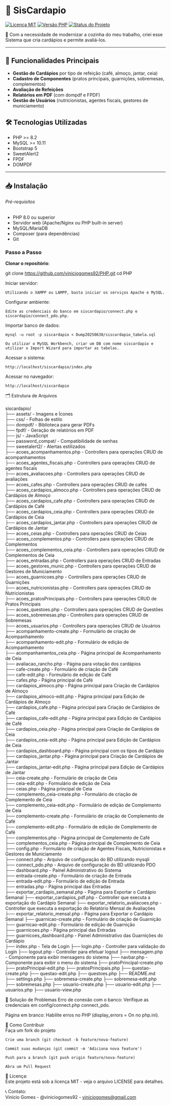 # 🚀 SisCardapio

[![Licença MIT](https://img.shields.io/badge/license-MIT-blue.svg)](LICENSE)
[![Versão PHP](https://img.shields.io/badge/PHP-%3E%3D8.0-777BB4?logo=php)](https://php.net/)
[![Status do Projeto](https://img.shields.io/badge/status-Em%20Desenvolvimento-yellow)](https://github.com/seu-usuario/seu-repositorio)

📝 Com a necessidade de modernizar a cozinha do meu trabalho, criei esse Sistema que cria cardápios e permite avaliá-los.

---

## 🌟 Funcionalidades Principais
- **Gestão de Cardápios** por tipo de refeição (café, almoço, jantar, ceia)
- **Cadastro de Componentes** (pratos principais, guarnições, sobremesas, complementos)
- **Avaliação de Refeições**
- **Relatórios em PDF** (com dompdf e FPDF)
- **Gestão de Usuários** (nutricionistas, agentes fiscais, gestores de municiamento)

## 🛠️ Tecnologias Utilizadas
- PHP >= 8.2
- MySQL >= 10.11
- Bootstrap 5
- SweetAlert2
- FPDF
- DOMPDF
---

## 📥 Instalação

###### Pré-requisitos
- PHP 8.0 ou superior
- Servidor web (Apache/Nginx ou PHP built-in server)
- MySQL/MariaDB
- Composer (para dependências)
- Git

### Passo a Passo

**Clonar o repositório**:
   
   git clone https://github.com/viniciogomes92/PHP.git
   cd PHP


Iniciar servidor:

	Utilizando o XAMPP ou LAMPP, basta iniciar os serviços Apache e MySQL.

Configurar ambiente:

	Edite as credenciais do banco em siscardapio/connect.php e siscardapio/connect_pdo.php.

Importar banco de dados:

	mysql -u root -p siscardapio < Dump20250630/siscardapio_tabela.sql

	Ou utilizar o MySQL Workbench, criar um DB com nome siscardapio e utilizar o Import Wizard para importar as tabelas.

Acessar o sistema:

	http://localhost/siscardapio/index.php

Acessar no navegador:

	http://localhost/siscardapio

🗂️ Estrutura de Arquivos <br>
<br>
siscardapio/ <br>
├── assets/           			- Imagens e Ícones <br>
├── css/              			- Folhas de estilo <br>
├── dompdf/           			- Biblioteca para gerar PDFs <br>
├── fpdf/             			- Geração de relatórios em PDF <br>
├── js/              			- JavaScript <br>
├── password_compat/ 			- Compatibilidade de senhas <br>
├── sweetalert2/      			- Alertas estilizados <br>
├── acoes_acompanhamentos.php		- Controllers para operações CRUD de acompanhamentos <br>
├── acoes_agentes_fiscais.php		- Controllers para operações CRUD de agentes fiscais <br>
├── acoes_avaliacoes.php		- Controllers para operações CRUD de avaliações <br>
├── acoes_cafes.php			- Controllers para operações CRUD de cafés <br>
├── acoes_cardapios_almoco.php		- Controllers para operações CRUD de Cardápios de Almoço <br>
├── acoes_cardapios_cafe.php		- Controllers para operações CRUD de Cardápios de Café <br>
├── acoes_cardapios_ceia.php		- Controllers para operações CRUD de Cardápios de Ceia <br>
├── acoes_cardapios_jantar.php 		- Controllers para operações CRUD de Cardápios de Jantar <br>
├── acoes_ceias.php			- Controllers para operações CRUD de Ceias <br>
├── acoes_complementos.php		- Controllers para operações CRUD de Complementos <br>
├── acoes_complementos_ceia.php		- Controllers para operações CRUD de Complementos de Ceia <br>
├── acoes_entradas.php			- Controllers para operações CRUD de Entradas <br>
├── acoes_gestores_munic.php		- Controllers para operações CRUD de Gestores de Municiamento <br>
├── acoes_guarnicoes.php		- Controllers para operações CRUD de Guarnições <br>
├── acoes_nutricionistas.php		- Controllers para operações CRUD de Nutricionistas <br>
├── acoes_pratosPrincipais.php		- Controllers para operações CRUD de Pratos Principais <br>
├── acoes_questoes.php			- Controllers para operações CRUD de Questões <br> 
├── acoes_sobremesas.php		- Controllers para operações CRUD de Sobremesas <br>
├── acoes_usuarios.php			- Controllers para operações CRUD de Usuários <br>
├── acompanhamento-create.php		- Formulário de criação de Acompanhamento <br>
├── acompanhamento-edit.php		- Formulário de edição de Acompanhamento <br>
├── acompanhamentos_ceia.php        	- Página principal de Acompanhamento de Ceia <br>
├── avaliacao_rancho.php		- Página para votação dos cardápios <br>
├── cafe-create.php			- Formulário de criação de Café <br>
├── cafe-edit.php			- Formulário de edição de Café <br>
├── cafes.php				- Página principal de Café <br>
├── cardapios_almoco.php		- Página principal para Criação de Cardápios de Almoço <br>
├── cardapios_almoco-edit.php		- Página principal para Edição de Cardápios de Almoço <br>
├── cardapios_cafe.php			- Página principal para Criação de Cardápios de Café <br>
├── cardapios_cafe-edit.php		- Página principal para Edição de Cardápios de Café <br>
├── cardapios_ceia.php			- Página principal para Criação de Cardápios de Ceia <br>
├── cardapios_ceia-edit.php		- Página principal para Edição de Cardápios de Ceia <br>
├── cardapios_dashboard.php		- Página principal com os tipos de Cardápio <br>
├── cardapios_jantar.php		- Página principal para Criação de Cardápios de Jantar <br>
├── cardapios_jantar-edit.php		- Página principal para Edição de Cardápios de Jantar <br>
├── ceia-create.php			- Formulário de criação de Ceia <br>
├── ceia-edit.php			- Formulário de edição de Ceia <br>
├── ceias.php				- Página principal de Ceia <br>
├── complemento_ceia-create.php		- Formulário de criação de Complemento de Ceia <br> 
├── complemento_ceia-edit.php		- Formulário de edição de Complemento de Ceia <br>
├── complemento-create.php		- Formulário de criação de Complemento de Café <br> 
├── complemento-edit.php		- Formulário de edição de Complemento de Café <br>
├── complementos.php			- Página principal de Complemento de Café <br>
├── complementos_ceia.php		- Página principal de Complemento de Ceia <br>
├── config.php				- Formulário de criação de Agentes Fiscais, Nutricionistas e Gestores de Municiamento <br>
├── connect.php				- Arquivo de configuração do BD utilizando mysqli <br>
├── connect_pdo.php			- Arquivo de configuração do BD utilizando PDO <br>
├── dashboard.php			- Painel Administrativo do Sistema <br>
├── entrada-create.php			- Formulário de criação de Entrada <br>
├── entrada-edit.php			- Formulário de edição de Entrada <br>
├── entradas.php			- Página principal das Entradas <br>
├── exportar_cardapio_semanal.php 	- Página para Exportar o Cardápio Semanal
├── exportar_cardapios_pdf.php		- Controller que executa a exportação do Cardápio Semanal
├── exportar_relatorio_avaliacoes.php	- Controller que executa a exportação do Relatório Mensal de Avaliações
├── exportar_relatorio_mensal.php	- Página para Exportar o Cardápio Semanal
├── guarnicao-create.php		- Formulário de criação de Guarnição <br>
├── guarnicao-edit.php			- Formulário de edição de Guarnição <br>
├── guarnicoes.php			- Página principal das Entradas <br>
├── guarnicoes_dashboard.php		- Painel Administrativo das Guarnições do Cardápio <br>
├── index.php				- Tela de Login
├── login.php				- Controller para validação do Login
├── logout.php				- Controller para efetuar logout
├── mensagem.php			- Componente para exibir mensagens do sistema
├── navbar.php				- Componente para exibir o menu do sistema
├── pratoPrincipal-create.php		
├── pratoPrincipal-edit.php
├── pratosPrincipais.php
├── questao-create.php
├── questao-edit.php
├── questoes.php
├── README.md
├── settings.php
├── sobremesa-create.php
├── sobremesa-edit.php
├── sobremesas.php
├── usuario-create.php
├── usuario-edit.php
├── usuarios.php
├── usuario-view.php

🐛 Solução de Problemas
Erro de conexão com o banco: Verifique as credenciais em config/connect.php connect_pdo.

Página em branco: Habilite erros no PHP (display_errors = On no php.ini).

🤝 Como Contribuir <br>
	Faça um fork do projeto

	Crie uma branch (git checkout -b feature/nova-feature)

	Commit suas mudanças (git commit -m 'Adiciona nova feature')

	Push para a branch (git push origin feature/nova-feature)

	Abra um Pull Request

📜 Licença: <br>
	Este projeto está sob a licença MIT - veja o arquivo LICENSE para detalhes.

📞 Contato: <br>
	Vinício Gomes - @viniciogomes92 - viniciogomes@gmail.com
